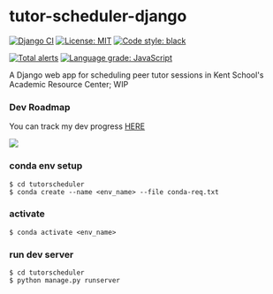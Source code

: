 # tutor-scheduler-django
<!-- <a href="https://github.com/tyletaewook/tutor-scheduler-django/actions"><img alt="Actions Status" src="https://github.com/tylertaewook/tutor-scheduler-django/workflows/Test/badge.svg"></a> -->
[![Django CI](https://github.com/tylertaewook/tutor-scheduler-django/actions/workflows/django.yml/badge.svg)](https://github.com/tylertaewook/tutor-scheduler-django/actions/workflows/django.yml)
<a href="https://github.com/tylertaewook/tutor-scheduler-django/blob/main/LICENSE"><img alt="License: MIT" src="https://black.readthedocs.io/en/stable/_static/license.svg"></a>
<a href="https://github.com/tylertaewook/tutor-scheduler-django"><img alt="Code style: black" src="https://img.shields.io/badge/code%20style-black-000000.svg"></a>

[![Total alerts](https://img.shields.io/lgtm/alerts/g/tylertaewook/tutor-scheduler-django.svg?logo=lgtm&logoWidth=18)](https://lgtm.com/projects/g/tylertaewook/tutor-scheduler-django/alerts/)
[![Language grade: JavaScript](https://img.shields.io/lgtm/grade/javascript/g/tylertaewook/tutor-scheduler-django.svg?logo=lgtm&logoWidth=18)](https://lgtm.com/projects/g/tylertaewook/tutor-scheduler-django/context:javascript)


A Django web app for scheduling peer tutor sessions in Kent School's Academic Resource Center; WIP



### Dev Roadmap
You can track my dev progress [HERE](https://tylertaewook.notion.site/9e2a8e4711124483ab5d502b6a5d5880?v=e15a4d94a56640069d47edbe33319070) 

![](https://s3.us-west-2.amazonaws.com/secure.notion-static.com/b3d1dcef-0c92-48f3-95c0-fb6de80cf143/Screen_Shot_2022-01-04_at_4.28.40_PM.png?X-Amz-Algorithm=AWS4-HMAC-SHA256&X-Amz-Content-Sha256=UNSIGNED-PAYLOAD&X-Amz-Credential=AKIAT73L2G45EIPT3X45%2F20220104%2Fus-west-2%2Fs3%2Faws4_request&X-Amz-Date=20220104T072854Z&X-Amz-Expires=86400&X-Amz-Signature=76d627802ba013cdc696e0bee64bc6a6367c2ea62b8deb31983e5d135e0b8559&X-Amz-SignedHeaders=host&response-content-disposition=filename%20%3D%22Screen%2520Shot%25202022-01-04%2520at%25204.28.40%2520PM.png%22&x-id=GetObject)

### conda env setup

```
$ cd tutorscheduler
$ conda create --name <env_name> --file conda-req.txt
```

### activate

`$ conda activate <env_name>`

### run dev server
```
$ cd tutorscheduler
$ python manage.py runserver  
```
